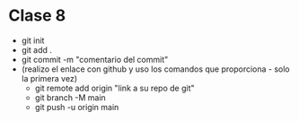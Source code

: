 # Clase 8

- git init
- git add .
- git commit -m "comentario del commit"
- (realizo el enlace con github y uso los comandos que proporciona - solo la primera vez)
    - git remote add origin "link a su repo de git"
    - git branch -M main
    - git push -u origin main
